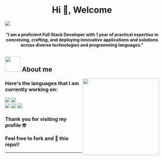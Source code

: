  <h1 align="center">Hi 👋, Welcome</h1>

<img src= "https://i.ibb.co/k9Q5MLF/955d7ab8-bbb6-4555-b849-30078255ab1b-2-1-1.jpg">

 <h4 align="center">"I am a proficient Full Stack Developer with 1 year of practical expertise in conceiving, crafting, and deploying innovative applications and solutions across diverse technologies and programming languages."</h1>

## <picture><img src = "https://github.com/7oSkaaa/7oSkaaa/blob/main/Images/about_me.gif?raw=true" width = 50px></picture> About me

<picture> <img align="right" src="https://github.com/7oSkaaa/7oSkaaa/blob/main/Images/Right_Side.gif?raw=true" width = 250px></picture>



### Here's the languages that I am currently working on:

![](https://img.shields.io/badge/JavaScript-F7DF1E?style=for-the-badge&logo=javascript&logoColor=black)
![](https://img.shields.io/badge/React-20232A?style=for-the-badge&logo=react&logoColor=61DAFB)      
![](https://img.shields.io/badge/HTML5-E34F26?style=for-the-badge&logo=html5&logoColor=white)
![](https://img.shields.io/badge/CSS3-1572B6?style=for-the-badge&logo=css3&logoColor=white)
![](https://img.shields.io/badge/Sass-CC6699?style=for-the-badge&logo=sass&logoColor=white)



### Thank you for visiting my profile 🤓 

### Feel free to fork and 🌟 this repo!!

------


